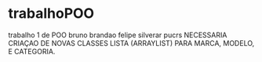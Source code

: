 # trabalhoPOO
trabalho 1 de POO
bruno brandao felipe silverar
pucrs
NECESSARIA CRIAÇAO DE NOVAS CLASSES LISTA (ARRAYLIST) PARA MARCA, MODELO, E CATEGORIA.
